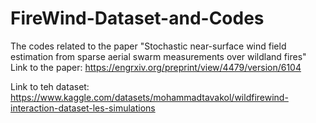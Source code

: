 # FireWind-Dataset-and-Codes
The codes related to the paper "Stochastic near-surface wind field estimation from sparse aerial swarm measurements over wildland fires"
Link to the paper:
https://engrxiv.org/preprint/view/4479/version/6104


Link to teh dataset:
https://www.kaggle.com/datasets/mohammadtavakol/wildfirewind-interaction-dataset-les-simulations
